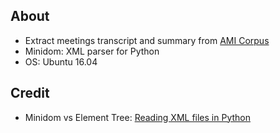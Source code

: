 ## About
* Extract meetings transcript and summary from [AMI Corpus](http://groups.inf.ed.ac.uk/ami/download/)
* Minidom: XML parser for Python
* OS: Ubuntu 16.04

## Credit
* Minidom vs Element Tree: [Reading XML files in Python](http://stackabuse.com/reading-and-writing-xml-files-in-python/)